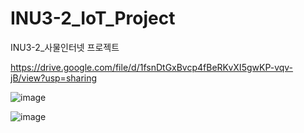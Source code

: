 # INU3-2_IoT_Project
INU3-2_사물인터넷 프로젝트

https://drive.google.com/file/d/1fsnDtGxBvcp4fBeRKvXI5gwKP-vqv-jB/view?usp=sharing

![image](https://user-images.githubusercontent.com/47453097/142654386-6ecddc76-a560-4b41-8c7e-0e2e12c9dc6b.png)


![image](https://user-images.githubusercontent.com/47453097/142654311-e57158d8-6b0a-4667-a27e-80416c72dc3c.png)
